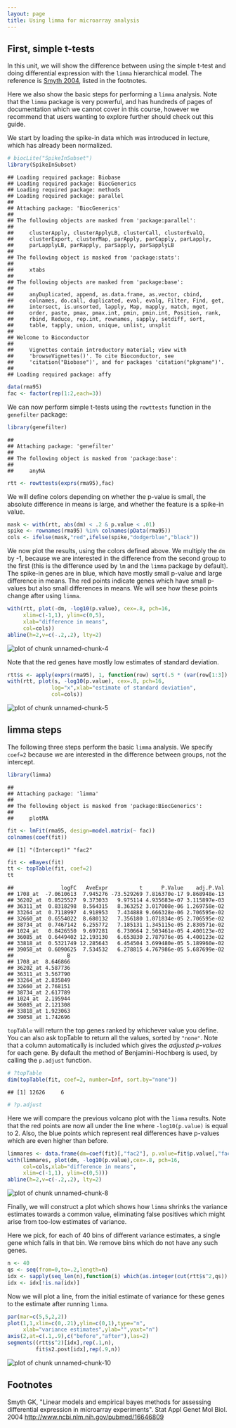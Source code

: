 ```yaml
---
layout: page
title: Using limma for microarray analysis
---
```




## First, simple t-tests

In this unit, we will show the difference between using the simple t-test and doing differential expression with the `limma` hierarchical model. The reference is [Smyth 2004](#foot), listed in the footnotes.

Here we also show the basic steps for performing a `limma` analysis. Note that the `limma` package is very powerful, and has hundreds of pages of documentation which we cannot cover in this course, however we recommend that users wanting to explore further should check out this guide.

We start by loading the spike-in data which was introduced in lecture, which has already been normalized.


```r
# biocLite("SpikeInSubset")
library(SpikeInSubset)
```

```
## Loading required package: Biobase
## Loading required package: BiocGenerics
## Loading required package: methods
## Loading required package: parallel
## 
## Attaching package: 'BiocGenerics'
## 
## The following objects are masked from 'package:parallel':
## 
##     clusterApply, clusterApplyLB, clusterCall, clusterEvalQ,
##     clusterExport, clusterMap, parApply, parCapply, parLapply,
##     parLapplyLB, parRapply, parSapply, parSapplyLB
## 
## The following object is masked from 'package:stats':
## 
##     xtabs
## 
## The following objects are masked from 'package:base':
## 
##     anyDuplicated, append, as.data.frame, as.vector, cbind,
##     colnames, do.call, duplicated, eval, evalq, Filter, Find, get,
##     intersect, is.unsorted, lapply, Map, mapply, match, mget,
##     order, paste, pmax, pmax.int, pmin, pmin.int, Position, rank,
##     rbind, Reduce, rep.int, rownames, sapply, setdiff, sort,
##     table, tapply, union, unique, unlist, unsplit
## 
## Welcome to Bioconductor
## 
##     Vignettes contain introductory material; view with
##     'browseVignettes()'. To cite Bioconductor, see
##     'citation("Biobase")', and for packages 'citation("pkgname")'.
## 
## Loading required package: affy
```

```r
data(rma95)
fac <- factor(rep(1:2,each=3))
```

We can now perform simple t-tests using the `rowttests` function in the `genefilter` package:


```r
library(genefilter)
```

```
## 
## Attaching package: 'genefilter'
## 
## The following object is masked from 'package:base':
## 
##     anyNA
```

```r
rtt <- rowttests(exprs(rma95),fac)
```

We will define colors depending on whether the p-value is small, the absolute difference in means is large, and whether the feature is a spike-in value.


```r
mask <- with(rtt, abs(dm) < .2 & p.value < .01)
spike <- rownames(rma95) %in% colnames(pData(rma95))
cols <- ifelse(mask,"red",ifelse(spike,"dodgerblue","black"))
```

We now plot the results, using the colors defined above. We multiply the `dm` by -1, because we are interested in the difference from the second group to the first (this is the difference used by `lm` and the `limma` package by default). The spike-in genes are in blue, which have mostly small p-value and large difference in means. The red points indicate genes which have small p-values but also small differences in means. We will see how these points change after using `limma`.


```r
with(rtt, plot(-dm, -log10(p.value), cex=.8, pch=16,
     xlim=c(-1,1), ylim=c(0,5),
     xlab="difference in means",
     col=cols))
abline(h=2,v=c(-.2,.2), lty=2)
```

![plot of chunk unnamed-chunk-4](figure/using_limma-unnamed-chunk-4-1.png) 

Note that the red genes have mostly low estimates of standard deviation.


```r
rtt$s <- apply(exprs(rma95), 1, function(row) sqrt(.5 * (var(row[1:3]) + var(row[4:6]))))
with(rtt, plot(s, -log10(p.value), cex=.8, pch=16,
              log="x",xlab="estimate of standard deviation",
              col=cols))
```

![plot of chunk unnamed-chunk-5](figure/using_limma-unnamed-chunk-5-1.png) 

## limma steps

The following three steps perform the basic `limma` analysis. We specify `coef=2` because we are interested in the difference between groups, not the intercept.


```r
library(limma)
```

```
## 
## Attaching package: 'limma'
## 
## The following object is masked from 'package:BiocGenerics':
## 
##     plotMA
```

```r
fit <- lmFit(rma95, design=model.matrix(~ fac))
colnames(coef(fit))
```

```
## [1] "(Intercept)" "fac2"
```

```r
fit <- eBayes(fit)
tt <- topTable(fit, coef=2)
tt
```

```
##               logFC   AveExpr          t      P.Value    adj.P.Val
## 1708_at  -7.0610613  7.945276 -73.529269 7.816370e-17 9.868948e-13
## 36202_at  0.8525527  9.373033   9.975114 4.935683e-07 3.115897e-03
## 36311_at  0.8318298  8.564315   8.363252 3.017008e-06 1.269758e-02
## 33264_at  0.7118997  4.918953   7.434888 9.666328e-06 2.706595e-02
## 32660_at  0.6554022  8.680132   7.356180 1.071834e-05 2.706595e-02
## 38734_at  0.7467142  6.255772   7.185131 1.345115e-05 2.830571e-02
## 1024_at   0.8426550  9.697281   6.730664 2.503461e-05 4.400123e-02
## 36085_at  0.6449402 12.193130   6.653830 2.787976e-05 4.400123e-02
## 33818_at  0.5321749 12.285643   6.454504 3.699480e-05 5.189960e-02
## 39058_at  0.6090625  7.534532   6.278815 4.767986e-05 5.687699e-02
##                 B
## 1708_at  8.646866
## 36202_at 4.587736
## 36311_at 3.567790
## 33264_at 2.835849
## 32660_at 2.768151
## 38734_at 2.617789
## 1024_at  2.195944
## 36085_at 2.121308
## 33818_at 1.923063
## 39058_at 1.742696
```

`topTable` will return the top genes ranked by whichever value you define. You can also ask topTable to return all the values, sorted by `"none"`. Note that a column automatically is included which gives the *adjusted p-values* for each gene. By default the method of Benjamini-Hochberg is used, by calling the `p.adjust` function.


```r
# ?topTable
dim(topTable(fit, coef=2, number=Inf, sort.by="none"))
```

```
## [1] 12626     6
```

```r
# ?p.adjust
```

Here we will compare the previous volcano plot with the `limma` results. Note that the red points are now all under the line where `-log10(p.value)` is equal to 2. Also, the blue points which represent real differences have p-values which are even higher than before.


```r
limmares <- data.frame(dm=coef(fit)[,"fac2"], p.value=fit$p.value[,"fac2"])
with(limmares, plot(dm, -log10(p.value),cex=.8, pch=16,
     col=cols,xlab="difference in means",
     xlim=c(-1,1), ylim=c(0,5)))
abline(h=2,v=c(-.2,.2), lty=2)
```

![plot of chunk unnamed-chunk-8](figure/using_limma-unnamed-chunk-8-1.png) 

Finally, we will construct a plot which shows how `limma` shrinks the variance estimates towards a common value, eliminating false positives which might arise from too-low estimates of variance.

Here we pick, for each of 40 bins of different variance estimates, a single gene which falls in that bin. We remove bins which do not have any such genes.


```r
n <- 40
qs <- seq(from=0,to=.2,length=n)
idx <- sapply(seq_len(n),function(i) which(as.integer(cut(rtt$s^2,qs)) == i)[1])
idx <- idx[!is.na(idx)]
```

Now we will plot a line, from the initial estimate of variance for these genes to the estimate after running `limma`.


```r
par(mar=c(5,5,2,2))
plot(1,1,xlim=c(0,.21),ylim=c(0,1),type="n",
     xlab="variance estimates",ylab="",yaxt="n")
axis(2,at=c(.1,.9),c("before","after"),las=2)
segments((rtt$s^2)[idx],rep(.1,n),
         fit$s2.post[idx],rep(.9,n))
```

![plot of chunk unnamed-chunk-10](figure/using_limma-unnamed-chunk-10-1.png) 

## Footnotes <a name="foot"></a>

Smyth GK, "Linear models and empirical bayes methods for assessing differential expression in microarray experiments". Stat Appl Genet Mol Biol. 2004 <http://www.ncbi.nlm.nih.gov/pubmed/16646809>

